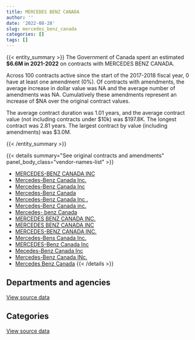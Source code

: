 ```yaml
---
title: MERCEDES BENZ CANADA
author: ''
date: '2022-08-28'
slug: mercedes_benz_canada
categories: []
tags: []
---
```


<script src="/rmarkdown-libs/htmlwidgets/htmlwidgets.js"></script>
<link href="/rmarkdown-libs/datatables-css/datatables-crosstalk.css" rel="stylesheet" />
<script src="/rmarkdown-libs/datatables-binding/datatables.js"></script>
<script src="/rmarkdown-libs/jquery/jquery-3.6.0.min.js"></script>
<link href="/rmarkdown-libs/dt-core-bootstrap/css/dataTables.bootstrap.min.css" rel="stylesheet" />
<link href="/rmarkdown-libs/dt-core-bootstrap/css/dataTables.bootstrap.extra.css" rel="stylesheet" />
<script src="/rmarkdown-libs/dt-core-bootstrap/js/jquery.dataTables.min.js"></script>
<script src="/rmarkdown-libs/dt-core-bootstrap/js/dataTables.bootstrap.min.js"></script>
<link href="/rmarkdown-libs/crosstalk/css/crosstalk.min.css" rel="stylesheet" />
<script src="/rmarkdown-libs/crosstalk/js/crosstalk.min.js"></script>
<script src="/rmarkdown-libs/htmlwidgets/htmlwidgets.js"></script>
<link href="/rmarkdown-libs/datatables-css/datatables-crosstalk.css" rel="stylesheet" />
<script src="/rmarkdown-libs/datatables-binding/datatables.js"></script>
<script src="/rmarkdown-libs/jquery/jquery-3.6.0.min.js"></script>
<link href="/rmarkdown-libs/dt-core-bootstrap/css/dataTables.bootstrap.min.css" rel="stylesheet" />
<link href="/rmarkdown-libs/dt-core-bootstrap/css/dataTables.bootstrap.extra.css" rel="stylesheet" />
<script src="/rmarkdown-libs/dt-core-bootstrap/js/jquery.dataTables.min.js"></script>
<script src="/rmarkdown-libs/dt-core-bootstrap/js/dataTables.bootstrap.min.js"></script>
<link href="/rmarkdown-libs/crosstalk/css/crosstalk.min.css" rel="stylesheet" />
<script src="/rmarkdown-libs/crosstalk/js/crosstalk.min.js"></script>

{{< entity_summary >}}
The Government of Canada spent an estimated **\$6.6M in 2021-2022** on contracts with MERCEDES BENZ CANADA.

Across 100 contracts active since the start of the 2017-2018 fiscal year, 0 have at least one amendment (0%). Of contracts with amendments, the average increase in dollar value was NA and the average number of amendments was NA. Cumulatively these amendments represent an increase of \$NA over the original contract values.

The average contract duration was 1.01 years, and the average contract value (not including contracts under \$10k) was \$197.8K. The longest contract was 2.81 years. The largest contract by value (including amendments) was \$3.0M.

{{< /entity_summary >}}

{{< details summary="See original contracts and amendments" panel_body_class="vendor-names-list" >}}
- [MERCEDES-BENZ CANADA INC](https://search.open.canada.ca/en/ct/?sort=contract_value_f%20desc&page=1&search_text=%22MERCEDES-BENZ%20CANADA%20INC%22)
- [Mercedes-Benz Canada Inc.](https://search.open.canada.ca/en/ct/?sort=contract_value_f%20desc&page=1&search_text=%22Mercedes-Benz%20Canada%20Inc.%22)
- [Mercedes-Benz Canada Inc](https://search.open.canada.ca/en/ct/?sort=contract_value_f%20desc&page=1&search_text=%22Mercedes-Benz%20Canada%20Inc%22)
- [Mercedes-Benz Canada](https://search.open.canada.ca/en/ct/?sort=contract_value_f%20desc&page=1&search_text=%22Mercedes-Benz%20Canada%22)
- [Mercedes-Benz Canada Inc .](https://search.open.canada.ca/en/ct/?sort=contract_value_f%20desc&page=1&search_text=%22Mercedes-Benz%20Canada%20Inc%20.%22)
- [Mercedes-Benz Canada inc.](https://search.open.canada.ca/en/ct/?sort=contract_value_f%20desc&page=1&search_text=%22Mercedes-Benz%20Canada%20inc.%22)
- [Mercedes- benz Canada](https://search.open.canada.ca/en/ct/?sort=contract_value_f%20desc&page=1&search_text=%22Mercedes-%20benz%20Canada%22)
- [MERCEDES BENZ CANADA INC.](https://search.open.canada.ca/en/ct/?sort=contract_value_f%20desc&page=1&search_text=%22MERCEDES%20BENZ%20CANADA%20INC.%22)
- [MERCEDES BENZ CANADA INC](https://search.open.canada.ca/en/ct/?sort=contract_value_f%20desc&page=1&search_text=%22MERCEDES%20BENZ%20CANADA%20INC%22)
- [MERCEDES-BENZ CANADA INC.](https://search.open.canada.ca/en/ct/?sort=contract_value_f%20desc&page=1&search_text=%22MERCEDES-BENZ%20CANADA%20INC.%22)
- [Mercedes-Bens Canada Inc.](https://search.open.canada.ca/en/ct/?sort=contract_value_f%20desc&page=1&search_text=%22Mercedes-Bens%20Canada%20Inc.%22)
- [MERCEDES-Benz Canada Inc](https://search.open.canada.ca/en/ct/?sort=contract_value_f%20desc&page=1&search_text=%22MERCEDES-Benz%20Canada%20Inc%22)
- [Mecedes-Benz Canada Inc](https://search.open.canada.ca/en/ct/?sort=contract_value_f%20desc&page=1&search_text=%22Mecedes-Benz%20Canada%20Inc%22)
- [Mercedes-Benz Canada INc.](https://search.open.canada.ca/en/ct/?sort=contract_value_f%20desc&page=1&search_text=%22Mercedes-Benz%20Canada%20INc.%22)
- [Mercedes Benz Canada](https://search.open.canada.ca/en/ct/?sort=contract_value_f%20desc&page=1&search_text=%22Mercedes%20Benz%20Canada%22)
{{< /details >}}

## Departments and agencies

<div id="htmlwidget-1" style="width:100%;height:auto;" class="datatables html-widget"></div>
<script type="application/json" data-for="htmlwidget-1">{"x":{"style":"bootstrap","filter":"none","vertical":false,"data":[["<a href=\"/departments/dnd-mdn/\">National Defence<\/a>"],[5306952.14],[738317.53],[1998260.89],[6628866.38]],"container":"<table class=\"table table-striped table-hover row-border order-column display\">\n  <thead>\n    <tr>\n      <th>Department<\/th>\n      <th>2018-2019<\/th>\n      <th>2019-2020<\/th>\n      <th>2020-2021<\/th>\n      <th>2021-2022<\/th>\n    <\/tr>\n  <\/thead>\n<\/table>","options":{"order":[[4,"desc"]],"pageLength":10,"autoWidth":true,"columnDefs":[{"targets":1,"render":"function(data, type, row, meta) {\n    return type !== 'display' ? data : DTWidget.formatCurrency(data, \"$\", 2, 3, \",\", \".\", true, null);\n  }"},{"targets":2,"render":"function(data, type, row, meta) {\n    return type !== 'display' ? data : DTWidget.formatCurrency(data, \"$\", 2, 3, \",\", \".\", true, null);\n  }"},{"targets":3,"render":"function(data, type, row, meta) {\n    return type !== 'display' ? data : DTWidget.formatCurrency(data, \"$\", 2, 3, \",\", \".\", true, null);\n  }"},{"targets":4,"render":"function(data, type, row, meta) {\n    return type !== 'display' ? data : DTWidget.formatCurrency(data, \"$\", 2, 3, \",\", \".\", true, null);\n  }"},{"width":"16%","targets":[1,2,3,4]},{"className":"dt-right","targets":[1,2,3,4]}],"orderClasses":false}},"evals":["options.columnDefs.0.render","options.columnDefs.1.render","options.columnDefs.2.render","options.columnDefs.3.render"],"jsHooks":[]}</script>
<p class="text-right">
<a href="https://github.com/GoC-Spending/contracts-data/tree/main/data/out/vendors/mercedes_benz_canada/summary_by_fiscal_year_by_department.csv" class="source-data-link btn btn-link">View source data</a>
</p>

## Categories

<div id="htmlwidget-2" style="width:100%;height:auto;" class="datatables html-widget"></div>
<script type="application/json" data-for="htmlwidget-2">{"x":{"style":"bootstrap","filter":"none","vertical":false,"data":[["<a href=\"/categories/defence/\">Defence<\/a>","<a href=\"/categories/industrial_products_and_services/\">Industrial products and services<\/a>"],[5306952.14,null],[310144.1,428173.43],[880359.46,1117901.43],[4953152.19,1675714.19]],"container":"<table class=\"table table-striped table-hover row-border order-column display\">\n  <thead>\n    <tr>\n      <th>Category<\/th>\n      <th>2018-2019<\/th>\n      <th>2019-2020<\/th>\n      <th>2020-2021<\/th>\n      <th>2021-2022<\/th>\n    <\/tr>\n  <\/thead>\n<\/table>","options":{"order":[[4,"desc"]],"dom":"t","pageLength":30,"autoWidth":true,"columnDefs":[{"targets":1,"render":"function(data, type, row, meta) {\n    return type !== 'display' ? data : DTWidget.formatCurrency(data, \"$\", 2, 3, \",\", \".\", true, null);\n  }"},{"targets":2,"render":"function(data, type, row, meta) {\n    return type !== 'display' ? data : DTWidget.formatCurrency(data, \"$\", 2, 3, \",\", \".\", true, null);\n  }"},{"targets":3,"render":"function(data, type, row, meta) {\n    return type !== 'display' ? data : DTWidget.formatCurrency(data, \"$\", 2, 3, \",\", \".\", true, null);\n  }"},{"targets":4,"render":"function(data, type, row, meta) {\n    return type !== 'display' ? data : DTWidget.formatCurrency(data, \"$\", 2, 3, \",\", \".\", true, null);\n  }"},{"width":"16%","targets":[1,2,3,4]},{"className":"dt-right","targets":[1,2,3,4]}],"orderClasses":false,"lengthMenu":[10,25,30,50,100]}},"evals":["options.columnDefs.0.render","options.columnDefs.1.render","options.columnDefs.2.render","options.columnDefs.3.render"],"jsHooks":[]}</script>
<p class="text-right">
<a href="https://github.com/GoC-Spending/contracts-data/tree/main/data/out/vendors/mercedes_benz_canada/summary_by_fiscal_year_by_category.csv" class="source-data-link btn btn-link">View source data</a>
</p>
